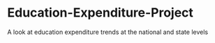 # Education-Expenditure-Project
A look at education expenditure trends at the national and state levels
